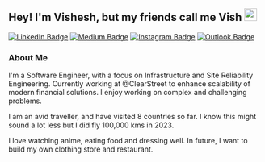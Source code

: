 ## Hey! I'm Vishesh, but my friends call me Vish <img src="https://media.giphy.com/media/hvRJCLFzcasrR4ia7z/giphy.gif" width="25px">

[![LinkedIn Badge]()](https://linkedin.com/in/vishesh-gupta)
[![Medium Badge]()](https://medium.com/shadow_coder)
[![Instagram Badge]()](https://instagram.com/shadow_coder)
[![Outlook Badge]()](mailto:vishesh.gupta12@outlook.com)

### About Me

I'm a Software Engineer, with a focus on Infrastructure and Site Reliability Engineering. Currently working at @ClearStreet to enhance scalability of modern financial solutions. I enjoy working on complex and challenging problems.

I am an avid traveller, and have visited 8 countries so far. I know this might sound a lot less but I did fly 100,000 kms in 2023. 

I love watching anime, eating food and dressing well. In future, I want to build my own clothing store and restaurant. 



